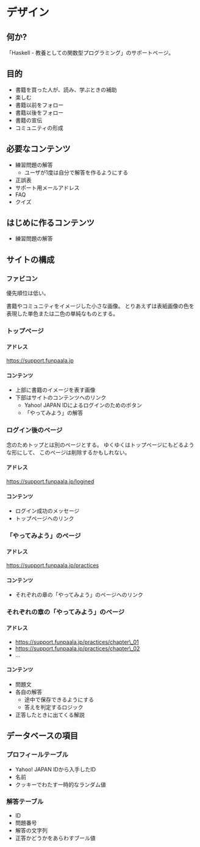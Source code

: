 デザイン
========

何か?
-----

「Haskell - 教養としての関数型プログラミング」のサポートページ。

目的
----

* 書籍を買った人が、読み、学ぶときの補助
* 楽しむ
* 書籍以前をフォロー
* 書籍以後をフォロー
* 書籍の宣伝
* コミュニティの形成

必要なコンテンツ
----------------

* 練習問題の解答
	+ ユーザが1度は自分で解答を作るようにする
* 正誤表
* サポート用メールアドレス
* FAQ
* クイズ

はじめに作るコンテンツ
----------------------

* 練習問題の解答

サイトの構成
------------

### ファビコン

優先順位は低い。

書籍やコミュニティをイメージした小さな画像。
とりあえずは表紙画像の色を表現した単色または二色の単純なものとする。

### トップページ

#### アドレス

https://support.funpaala.jp

#### コンテンツ

* 上部に書籍のイメージを表す画像
* 下部はサイトのコンテンツへのリンク
	+ Yahoo! JAPAN IDによるログインのためのボタン
	+ 「やってみよう」の解答

### ログイン後のページ

念のためトップとは別のページとする。
ゆくゆくはトップページにもどるような形にして、
このページは削除するかもしれない。

#### アドレス

https://support.funpaala.jp/logined

#### コンテンツ

* ログイン成功のメッセージ
* トップページへのリンク

### 「やってみよう」のページ

#### アドレス

https://support.funpaala.jp/practices

#### コンテンツ

* それぞれの章の「やってみよう」のページへのリンク

### それぞれの章の「やってみよう」のページ

#### アドレス

* https://support.funpaala.jp/practices/chapter\_01
* https://support.funpaala.jp/practices/chapter\_02
* ...

#### コンテンツ

* 問題文
* 各自の解答
	+ 途中で保存できるようにする
	+ 答えを判定するロジック
* 正答したときに出てくる解説

データベースの項目
------------------

### プロフィールテーブル

* Yahoo! JAPAN IDから入手したID
* 名前
* クッキーでわたす一時的なランダム値

### 解答テーブル

* ID
* 問題番号
* 解答の文字列
* 正答かどうかをあらわすブール値
